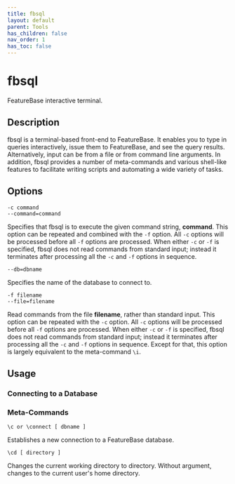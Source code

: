 ```yaml
---
title: fbsql
layout: default
parent: Tools
has_children: false
nav_order: 1
has_toc: false
---
```


# fbsql

FeatureBase interactive terminal.

## Description

fbsql is a terminal-based front-end to FeatureBase. It enables you to type in queries interactively, issue them to FeatureBase, and see the query results. Alternatively, input can be from a file or from command line arguments. In addition, fbsql provides a number of meta-commands and various shell-like features to facilitate writing scripts and automating a wide variety of tasks.

## Options

```shell
-c command
--command=command
```

Specifies that fbsql is to execute the given command string, **command**. This option can be repeated and combined with the `-f` option. All `-c` options will be processed before all `-f` options are processed. When either `-c` or `-f` is specified, fbsql does not read commands from standard input; instead it terminates after processing all the `-c` and `-f` options in sequence.

```shell
--db=dbname
```

Specifies the name of the database to connect to.

```shell
-f filename
--file=filename
```

Read commands from the file **filename**, rather than standard input. This option can be repeated with the `-c` option. All `-c` options will be processed before all `-f` options are processed. When either `-c` or `-f` is specified, fbsql does not read commands from standard input; instead it terminates after processing all the `-c` and `-f` options in sequence. Except for that, this option is largely equivalent to the meta-command `\i`.

## Usage


### Connecting to a Database


### Meta-Commands

```shell
\c or \connect [ dbname ]
```

Establishes a new connection to a FeatureBase database.

```shell
\cd [ directory ]
```

Changes the current working directory to directory. Without argument, changes to the current user's home directory.